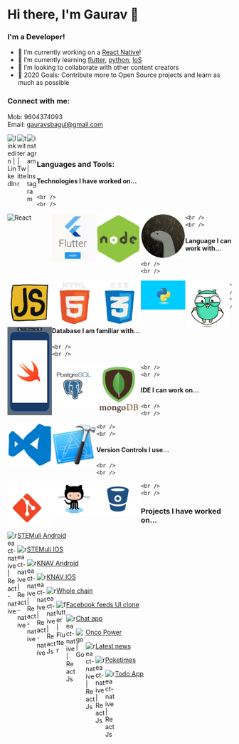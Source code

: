 # Hi there, I'm Gaurav 👋

### I'm a Developer!
- 🔭 I’m currently working on a [React Native](https://reactnative.dev/)!
- 🌱 I’m currently learning [flutter](https://flutter.dev/), [python](https://www.python.org/), [IoS](https://developer.apple.com/library/archive/referencelibrary/GettingStarted/DevelopiOSAppsSwift/)
- 👯 I’m looking to collaborate with other content creators
- 🥅 2020 Goals: Contribute more to Open Source projects and learn as much as possible

### Connect with me:
Mob: 9604374093
<br />
Email: gauravsbagul@gmail.com

[<img align="left" alt="linkedin | LinkedIn" width="22px" src="https://cdn.jsdelivr.net/npm/simple-icons@v3/icons/linkedin.svg" />](https://www.linkedin.com/in/gauravsbagul/)
[<img align="left" alt="twitter | Twitter" width="22px" src="https://cdn.jsdelivr.net/npm/simple-icons@v3/icons/twitter.svg" />](http://twitter.com/gauravsbagul/)
[<img align="left" alt="instagram | Instagram" width="22px" src="https://cdn.jsdelivr.net/npm/simple-icons@v3/icons/instagram.svg" />](https://www.instagram.com/gauravsbagul/)


<br />
<br />

### Languages and Tools:

#### Technologies I have worked on...
    
    <br />
    <br />

<img align="left" alt="React" width="100px" src="./assets/react-native.gif" />

<img align="left" alt="flutter" width="100px" src="./assets/flutter.gif" />

<img align="left" alt="Node.js" width="100px" src="./assets/nodejs.gif" />

<img align="left" alt="Deno" width="100px" src="./assets/deno.gif" />

    <br />
    <br />

#### Language I can work with...
    
    <br />
    <br />

<img align="left" alt="JavaScript" width="100px" src="./assets/javascript.gif" />

<img align="left" alt="HTML5" width="100px" src="./assets/html5.gif" />

<img align="left" alt="CSS3" width="100px" src="./assets/css3.gif" />

<img align="left" alt="Swift" width="100px" src="./assets/python.gif" />

<img align="left" alt="Go" width="100px" src="./assets/golang.gif" />

<img align="left" alt="Swift" width="100px" src="./assets/swift.gif" />
    
    <br />
    <br />

#### Database I am familiar with...
    <br />
    <br />
<img align="left" alt="PostgreSQl" width="100px" src="./assets/postgresql.gif" />

<img align="left" alt="MongoDB" width="100px" src="./assets/mongo.gif" />
    
    <br />
    <br />

#### IDE I can work on...

    <br />
    <br />

<img align="left" alt="Visual Studio Code" width="100px" src="./assets/vscode.gif" />

<img align="left" alt="Visual Studio Code" width="100px" src="./assets/xcode-logo.jpg" />

    <br />
    <br />

#### Version Controls I use...
    
    <br />
    <br />

<img align="left" alt="Git" width="100px" src="./assets/git.gif" />

<img align="left" alt="GitHub" width="100px" src="./assets/github.gif" />

<img align="left" alt="GitHub" width="100px" src="./assets/bitbucket.gif" />

    <br />
    <br />

### Projects I have worked on...

  [<img align="left" alt="react-native | React-native" width="22px" src="https://cdn.jsdelivr.net/npm/simple-icons@v3/icons/react.svg" /> STEMuli Android](https://play.google.com/store/apps/details?id=com.stemuli&hl=en_US)

  [<img align="left" alt="react-native | React-native" width="22px" src="https://cdn.jsdelivr.net/npm/simple-icons@v3/icons/react.svg" /> STEMuli IOS](https://apps.apple.com/us/app/stemuli/id1483444831)

  [<img align="left" alt="react-native | React-native" width="22px" src="https://cdn.jsdelivr.net/npm/simple-icons@v3/icons/react.svg" /> KNAV Android](https://play.google.com/store/apps/details?id=com.knav)

  [<img align="left" alt="react-native | React-native" width="22px" src="https://cdn.jsdelivr.net/npm/simple-icons@v3/icons/react.svg" /> KNAV IOS](https://apps.apple.com/us/app/grow-your-business/id1481198319)

  [<img align="left" alt="react-native | React Js" width="22px" src="https://cdn.jsdelivr.net/npm/simple-icons@v3/icons/react.svg" /> Whole chain](https://dashboard.wholechain.com/)
  
  [<img align="left" alt="flutter | Flutter" width="22px" src="https://cdn.jsdelivr.net/npm/simple-icons@v3/icons/flutter.svg" /> Facebook feeds UI clone](https://gauravsbagul.github.io/#/)
  
   [<img align="left" alt="react-native | React Js" width="22px" src="https://cdn.jsdelivr.net/npm/simple-icons@v3/icons/react.svg" /> Chat app](https://node-realtime-chat-app-gb.herokuapp.com/)

  [<img align="left" alt="go | Go" width="22px" src="https://cdn.jsdelivr.net/npm/simple-icons@v3/icons/go.svg" /> Onco Power](https://www.oncopower.org/)

  [<img align="left" alt="react-native | React Js" width="22px" src="https://cdn.jsdelivr.net/npm/simple-icons@v3/icons/react.svg" /> Latest news](https://voice-command-news-app.herokuapp.com/)
  
  [<img align="left" alt="react-native | React Js" width="22px" src="https://cdn.jsdelivr.net/npm/simple-icons@v3/icons/react.svg" /> Poketimes](https://poketimes-app.herokuapp.com/)
  
  [<img align="left" alt="react-native | React Js" width="22px" src="https://cdn.jsdelivr.net/npm/simple-icons@v3/icons/react.svg" /> Todo App](https://reactjstodoapp.herokuapp.com/)
  
  
  
